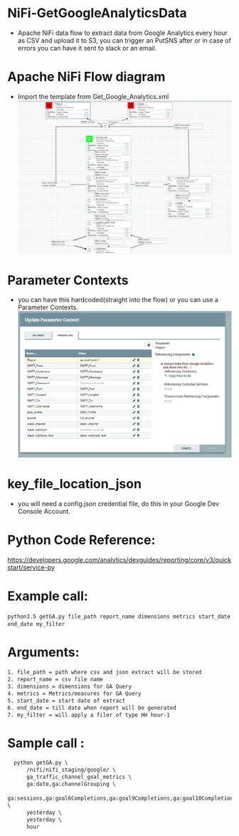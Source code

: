# NiFi-GetGoogleAnalyticsData

-  Apache NiFi data flow to extract data from Google Analytics every hour as CSV and upload it to S3, you can trigger an PutSNS after or in case of errors you can have it sent to slack or an email. 

# Apache NiFi Flow diagram

- Import the template from Get_Google_Analytics.xml
![Apache NiFi Flow diagram](https://github.com/AODBA/NiFi-GetGoogleAnalyticsData/blob/master/img/Get_GA.PNG)
# Parameter Contexts 
- you can have this hardcoded(straight into the flow) or you can use a Parameter Contexts.
![Parameter Contexts](https://github.com/AODBA/NiFi-GetGoogleAnalyticsData/blob/master/img/Get_GA_Param_Context.PNG)



# key_file_location_json 

- you will need a config.json credential file, do this in your Google Dev Console Account. 

# Python Code Reference: 
https://developers.google.com/analytics/devguides/reporting/core/v3/quickstart/service-py

# Example call:
   ```python3.5 getGA.py file_path report_name dimensions metrics start_date end_date my_filter```

# Arguments:
    1. file_path = path where csv and json extract will be stored
    2. report_name = csv file name
    3. dimensions = dimensions for GA Query
    4. metrics = Metrics/measures for GA Query
    5. start_date = start date of extract
    6. end_date = till date when report will be generated
    7. my_filter = will apply a filer of type HH hour-1
# Sample call :
```
  python getGA.py \
      /nifi/nifi_staging/google/ \
      ga_traffic_channel_goal_metrics \
      ga:date,ga:channelGrouping \
      ga:sessions,ga:goal6Completions,ga:goal9Completions,ga:goal10Completions,ga:goal13Completions,ga:goal8Completions,ga:goal7Completions,ga:goal12Completions,ga:goal4Completions,ga:goal5Completions \
      yesterday \
      yesterday \
      hour
```